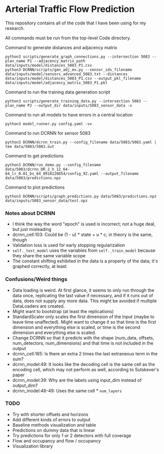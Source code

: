 # Arterial Traffic Flow Prediction

This repository contains all of the code that I have been using for my research.

All commands must be run from the top-level Code directory.

Command to generate distances and adjacency matrix

    python3 scripts/generate_graph_connections.py --intersection 5083 --plan_name P1 --adjacency_matrix_path data/inputs/model/distances_5083_P1.csv
    python3 DCRNN/scripts/gen_adj_mx.py --sensor_ids_filename data/inputs/model/sensors_advanced_5083.txt --distances data/inputs/model/distances_5083_P1.csv --output_pkl_filename data/inputs/model/adjacency_matrix_5083_P1.pkl

Command to run the training data generation script

    python3 scripts/generate_training_data.py --intersection 5083 --plan_name P2 --output_dir data/inputs/5083_sensor_data -v

Command to run all models to have errors in a central location

    python3 model_runner.py config.yaml -vv

Command to run DCRNN for sensor 5083

    python3 DCRNN/dcrnn_train.py --config_filename data/5083/5083.yaml | tee data/5083/5083.out

Command to get predictions

    python3 DCRNN/run_demo.py --config_filename data/5083/dcrnn_DR_2_h_12_64-64_lr_0.01_bs_64_0918120854/config_92.yaml --output_filename data/5083/predictions.npz

Command to plot predictions

    python3 DCRNN/scripts/graph_predictions.py data/5083/predictions.npz data/inputs/5083_sensor_data/test.npz

### Notes about DCRNN

- I think the way the word "epoch" is used is incorrect; not a huge deal, but just misleading
- dcrnn_cell:103: Could be (1 - u) * state + u * c; in theory is the same, though
- Validation loss is used for early stopping regularization
- `self._test_model` uses the variables from `self._train_model` because they share the same variable scope
- The constant shifting exhibited in the data is a property of the data; it's graphed correctly, at least

### Confusions/Weird things

- Data loading is weird. At first glance, it seems to only run through the data once, replicating the last value if necessary, and if it runs out of data, does not supply any more data. This might be avoided if multiple DataLoaders are created.
- Might want to bootstrap (at least the replications)
- StandardScaler only scales the first dimension of the input (maybe to leave time unaffected). Might want to change it so that time is the first dimension and everything else is scaled, or time is the second dimension and everything else is scaled.
- Change DCRNN so that it predicts with the shape (num_data, offsets, num_detectors, num_dimensions) and that time is not included in the output
- dcrnn_cell:165: Is there an extra 2 times the last extraneous term in the sum?
- dcrnn_model:49: It looks like the decoding cell is the same cell as the encoding cell, which may not perform as well, according to Sutskever's paper
- dcrnn_model:39: Why are the labels using input_dim instead of output_dim?
- dcrnn_model:48-49: Uses the same cell * `num_layers`

### TODO

- Try with shorter offsets and horizons
- Add different kinds of errors to output
- Baseline methods visualization and table
- Predictions on dummy data that is linear
- Try predictions for only 1 or 2 detectors with full coverage
- Flow and occupancy and flow / occupancy
- Visualization library
